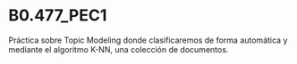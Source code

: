 # B0.477_PEC1
Práctica sobre Topic Modeling donde clasificaremos de forma automática y mediante el algoritmo K-NN, una colección de documentos.

